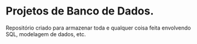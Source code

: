 # Projetos de Banco de Dados.
Repositório criado para armazenar toda e qualquer coisa feita envolvendo SQL, modelagem de dados, etc.

